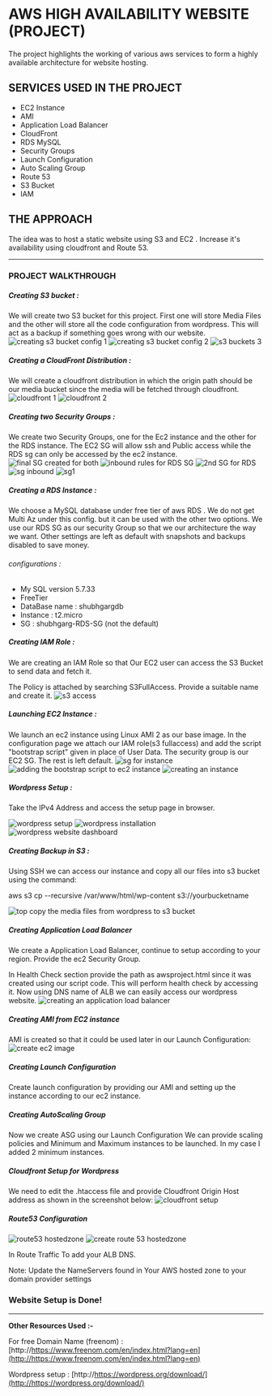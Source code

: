 # AWS HIGH AVAILABILITY WEBSITE (PROJECT)

The project highlights the working of various aws services to form a highly available architecture for website hosting.

## SERVICES USED IN THE PROJECT

- EC2 Instance
- AMI
- Application Load Balancer
- CloudFront
- RDS MySQL
- Security Groups
- Launch Configuration
- Auto Scaling Group
- Route 53
- S3 Bucket
- IAM


## THE APPROACH

The idea was to host a static website using S3 and EC2 . Increase it's availability using cloudfront and Route 53.

------------



### PROJECT WALKTHROUGH

##### Creating S3 bucket :

We will create two S3 bucket for this project. First one will store Media Files and the other will store all the code configuration from wordpress. This will act as a backup if something goes wrong with our website.
![creating s3 bucket config 1](https://user-images.githubusercontent.com/53488130/121358085-f41be400-c94f-11eb-8a9c-a49c6d22dafa.PNG)
![creating s3 bucket config 2](https://user-images.githubusercontent.com/53488130/121358100-f67e3e00-c94f-11eb-80c9-83f74ba1e3bb.PNG)
![s3 buckets 3](https://user-images.githubusercontent.com/53488130/121358096-f5e5a780-c94f-11eb-86e8-73100f173eb3.PNG)


##### Creating a CloudFront Distribution :

We will create a cloudfront distribution in which the origin path should be our media bucket since the media will be fetched through cloudfront.
![cloudfront 1](https://user-images.githubusercontent.com/53488130/121358278-1c0b4780-c950-11eb-817f-68cec9cbe247.PNG)
![cloudfront 2](https://user-images.githubusercontent.com/53488130/121358285-1dd50b00-c950-11eb-841b-86bc9609dff3.PNG)

##### Creating two Security Groups :

We create two Security Groups, one for the Ec2 instance and the other for the RDS instance. The EC2 SG will allow ssh and Public access while the RDS sg can only be accessed by the ec2 instance.
![final SG created for both](https://user-images.githubusercontent.com/53488130/121358496-4bba4f80-c950-11eb-8a0d-52e822746b89.PNG)
![inbound rules for RDS SG](https://user-images.githubusercontent.com/53488130/121358503-4d841300-c950-11eb-8046-c1c03dcb5742.PNG)
![2nd SG for RDS](https://user-images.githubusercontent.com/53488130/121358504-4e1ca980-c950-11eb-8b61-41d9c5ce19c2.PNG)
![sg inbound](https://user-images.githubusercontent.com/53488130/121358508-4eb54000-c950-11eb-9d56-a10c645821b2.PNG)
![sg1](https://user-images.githubusercontent.com/53488130/121358510-4f4dd680-c950-11eb-97f7-e5a6452bd605.PNG)

##### Creating a RDS Instance :

We choose a MySQL database under free tier of aws RDS . We do not get Multi Az under this config. but it can be used with the other two options.
We use our RDS SG as our security Group so that we our architecture the way we want.
Other settings are left as default with snapshots and backups disabled to save money.

###### configurations :
- My SQL version 5.7.33
- FreeTier
- DataBase name : shubhgargdb
- Instance : t2.micro
- SG : shubhgarg-RDS-SG (not the default)

##### Creating IAM Role :

We are creating an IAM Role so that Our EC2 user can access the S3 Bucket to send data and fetch it.

The Policy is attached by searching S3FullAccess. Provide a suitable name and create it.
![s3 access](https://user-images.githubusercontent.com/53488130/121359425-18c48b80-c951-11eb-9931-5c6dbaf37102.PNG)


##### Launching EC2 Instance :

We launch an ec2 instance using Linux AMI 2 as our base image. In the configuration page we attach our IAM role(s3 fullaccess) and add the script  "bootstrap script" given in place of User Data. The security group is our EC2 SG.
The rest is left default.
![sg for instance](https://user-images.githubusercontent.com/53488130/121359505-2da11f00-c951-11eb-933b-b157c2b1dcf2.PNG)
![adding the bootstrap script to ec2 instance](https://user-images.githubusercontent.com/53488130/121359512-2f6ae280-c951-11eb-80eb-0237c240dfe8.PNG)
![creating an instance](https://user-images.githubusercontent.com/53488130/121359515-309c0f80-c951-11eb-9578-291e180691a8.PNG)

##### Wordpress Setup :

Take the IPv4 Address and access the setup page in browser.

![wordpress setup](https://user-images.githubusercontent.com/53488130/121359569-3eea2b80-c951-11eb-9f48-f313dec029a3.PNG)
![wordpress installation](https://user-images.githubusercontent.com/53488130/121359823-7eb11300-c951-11eb-83c4-50c7d686724e.PNG)
![wordpress website dashboard](https://user-images.githubusercontent.com/53488130/121359837-82449a00-c951-11eb-8e4d-c1377c94a720.PNG)


##### Creating Backup in S3 :

Using SSH we can access our instance and copy all our files into s3 bucket using the command:

aws s3 cp --recursive /var/www/html/wp-content s3://yourbucketname

![top copy the media files from wordpress to s3 bucket](https://user-images.githubusercontent.com/53488130/121359679-59bca000-c951-11eb-81d4-5be954b2e03e.PNG)


##### Creating Application Load Balancer

We create a Application Load Balancer, continue to setup according to your region. Provide the ec2 Security Group.

In Health Check section provide the path as awsproject.html since it was created using our script code. This will perform health check by accessing it. Now using DNS name of ALB we can easily access our wordpress website.
![creating an application load balancer](https://user-images.githubusercontent.com/53488130/121359712-60e3ae00-c951-11eb-912d-f8c1e86fb88a.PNG)
##### Creating AMI from EC2 instance

AMI is created so that it could be used later in our Launch Configuration:
![create ec2 image](https://user-images.githubusercontent.com/53488130/121359757-6e993380-c951-11eb-9220-d0b802c6d947.PNG)


##### Creating Launch Configuration

Create launch configuration by providing our AMI and setting up the instance according to our ec2 instance.



##### Creating AutoScaling Group

Now we create ASG using our Launch Configuration We can provide scaling policies and Minimum and Maximum instances to be launched. In my case I added 2 minimum instances.

##### Cloudfront Setup for Wordpress

We need to edit the .htaccess file and provide Cloudfront Origin Host address as shown in the screenshot below:
![cloudfront setup](https://user-images.githubusercontent.com/53488130/121360330-eff0c600-c951-11eb-87ab-4a365387e914.jpg)


##### Route53 Configuration

![route53 hostedzone](https://user-images.githubusercontent.com/53488130/121359976-a2745900-c951-11eb-9589-77077b4eaca1.PNG)
![create route 53 hostedzone](https://user-images.githubusercontent.com/53488130/121359983-a4d6b300-c951-11eb-9234-9fa8304148ff.PNG)

In Route Traffic To add your ALB DNS.

Note: Update the NameServers found in Your AWS hosted zone to your domain provider settings

### Website Setup is Done!

------------


**Other Resources Used :-**

For free Domain Name (freenom) : [http://https://www.freenom.com/en/index.html?lang=en](http://https://www.freenom.com/en/index.html?lang=en)

Wordpress setup : [http://https://wordpress.org/download/](http://https://wordpress.org/download/)
